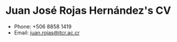 # Juan José Rojas Hernández's CV

- Phone: +506 8858 1419
- Email: [juan.rojas@itcr.ac.cr](mailto:juan.rojas@itcr.ac.cr)


